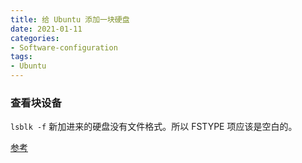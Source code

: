```yaml
---
title: 给 Ubuntu 添加一块硬盘
date: 2021-01-11
categories:
- Software-configuration
tags:
- Ubuntu
---
```




### 查看块设备

`lsblk -f` 新加进来的硬盘没有文件格式。所以 FSTYPE 项应该是空白的。







[参考](https://blog.csdn.net/u010953609/article/details/104036767)